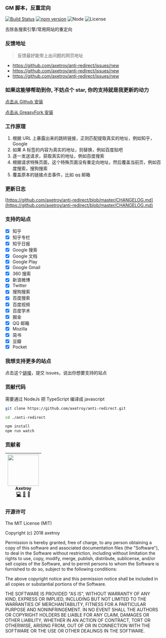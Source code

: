### GM 脚本，反重定向

[![Build Status](https://travis-ci.org/axetroy/anti-redirect.svg?branch=master)](https://travis-ci.org/axetroy/anti-redirect)
[![npm version](https://badge.fury.io/js/anti-redirect.svg)](https://badge.fury.io/js/anti-redirect)
![Node](https://img.shields.io/badge/node-%3E=6.0-blue.svg?style=flat-square)
![License](https://img.shields.io/badge/license-MIT-green.svg)

去除各搜索引擎/常用网站的重定向

### 反馈地址

> 反馈最好能带上出问题的网页地址

* https://github.com/axetroy/anti-redirect/issues/new
* https://github.com/axetroy/anti-redirect/issues/new
* https://github.com/axetroy/anti-redirect/issues/new

### 如果这能够帮助到你, 不妨点个 star, 你的支持就是我更新的动力

[点击从 Github 安装](https://github.com/axetroy/anti-redirect/raw/gh-pages/anti-redirect.user.js)

[点击从 GreasyFork 安装](https://greasyfork.org/scripts/11915-anti-redirect-typescript/code/anti-redirect.user.js)

### 工作原理

1.  根据 URL 上暴露出来的跳转链接，正则匹配提取真实的地址，例如知乎，Google
2.  如果 A 标签的内容为真实的地址，则替换，例如百度贴吧
3.  逐一发送请求，获取真实的地址，例如百度搜索
4.  根据请求特殊页面，这个特殊页面没有重定向地址，然后覆盖当前页，例如百度搜索，搜狗搜索
5.  覆盖原本的链接点击事件，比如 qq 邮箱

### 更新日志

[https://github.com/axetroy/anti-redirect/blob/master/CHANGELOG.md](https://github.com/axetroy/anti-redirect/blob/master/CHANGELOG.md)

### 支持的站点

* [x] 知乎
* [x] 知乎专栏
* [x] 知乎日报
* [x] Google 搜索
* [x] Google 文档
* [x] Google Play
* [x] Google Gmail
* [x] 360 搜索
* [x] 新浪微博
* [x] Twitter
* [x] 搜狗搜索
* [x] 百度搜索
* [x] 百度视频
* [x] 百度学术
* [x] 掘金
* [x] QQ 邮箱
* [x] Mozilla
* [x] 简书
* [x] 豆瓣
* [x] Pocket

### 我想支持更多的站点

点击这个[链接](https://github.com/axetroy/anti-redirect/issues/new)，提交 issues，说出你想要支持的站点

### 贡献代码

需要通过 NodeJs 把 TypeScript 编译成 javascript

```bash
git clone https://github.com/axetroy/anti-redirect.git

cd ./anti-redirect

npm install
npm run watch
```

### 贡献者

<!-- ALL-CONTRIBUTORS-LIST:START - Do not remove or modify this section -->

| [<img src="https://avatars1.githubusercontent.com/u/9758711?v=3" width="100px;"/><br /><sub>Axetroy</sub>](http://axetroy.github.io)<br />[💻](https://github.com/axetroyanti-redirect/anti-redirect/commits?author=axetroy) [🐛](https://github.com/axetroyanti-redirect/anti-redirect/issues?q=author%3Aaxetroy) 🎨 |
| :-------------------------------------------------------------------------------------------------------------------------------------------------------------------------------------------------------------------------------------------------------------------------------------------------------------------: |


<!-- ALL-CONTRIBUTORS-LIST:END -->

### 开源许可

The MIT License (MIT)

Copyright (c) 2018 axetroy

Permission is hereby granted, free of charge, to any person obtaining a copy
of this software and associated documentation files (the "Software"), to deal
in the Software without restriction, including without limitation the rights
to use, copy, modify, merge, publish, distribute, sublicense, and/or sell
copies of the Software, and to permit persons to whom the Software is
furnished to do so, subject to the following conditions:

The above copyright notice and this permission notice shall be included in all
copies or substantial portions of the Software.

THE SOFTWARE IS PROVIDED "AS IS", WITHOUT WARRANTY OF ANY KIND, EXPRESS OR
IMPLIED, INCLUDING BUT NOT LIMITED TO THE WARRANTIES OF MERCHANTABILITY,
FITNESS FOR A PARTICULAR PURPOSE AND NONINFRINGEMENT. IN NO EVENT SHALL THE
AUTHORS OR COPYRIGHT HOLDERS BE LIABLE FOR ANY CLAIM, DAMAGES OR OTHER
LIABILITY, WHETHER IN AN ACTION OF CONTRACT, TORT OR OTHERWISE, ARISING FROM,
OUT OF OR IN CONNECTION WITH THE SOFTWARE OR THE USE OR OTHER DEALINGS IN THE
SOFTWARE.
